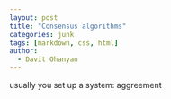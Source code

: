 ```yaml
---
layout: post
title: "Consensus algorithms"
categories: junk
tags: [markdown, css, html]
author:
  - Davit Ohanyan
---
```


usually you set up a system: aggreement 